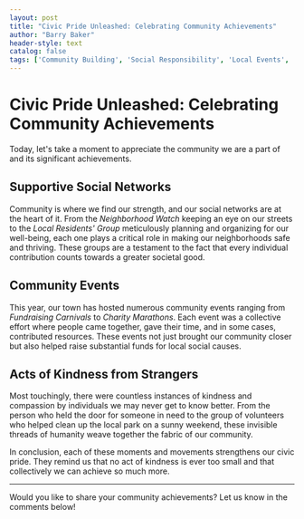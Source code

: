 ```yaml
---
layout: post
title: "Civic Pride Unleashed: Celebrating Community Achievements"
author: "Barry Baker"
header-style: text
catalog: false
tags: ['Community Building', 'Social Responsibility', 'Local Events', 'Civic Pride']
---
```


# Civic Pride Unleashed: Celebrating Community Achievements

Today, let's take a moment to appreciate the community we are a part of and its significant achievements.

## Supportive Social Networks

Community is where we find our strength, and our social networks are at the heart of it. From the *Neighborhood Watch* keeping an eye on our streets to the *Local Residents' Group* meticulously planning and organizing for our well-being, each one plays a critical role in making our neighborhoods safe and thriving. These groups are a testament to the fact that every individual contribution counts towards a greater societal good.

## Community Events

This year, our town has hosted numerous community events ranging from *Fundraising Carnivals* to *Charity Marathons*. Each event was a collective effort where people came together, gave their time, and in some cases, contributed resources. These events not just brought our community closer but also helped raise substantial funds for local social causes.

## Acts of Kindness from Strangers

Most touchingly, there were countless instances of kindness and compassion by individuals we may never get to know better. From the person who held the door for someone in need to the group of volunteers who helped clean up the local park on a sunny weekend, these invisible threads of humanity weave together the fabric of our community.

In conclusion, each of these moments and movements strengthens our civic pride. They remind us that no act of kindness is ever too small and that collectively we can achieve so much more.

---

Would you like to share your community achievements? Let us know in the comments below!
